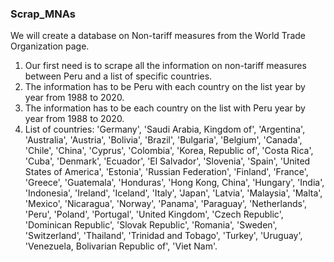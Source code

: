 ### Scrap_MNAs
 We will create a database on Non-tariff measures from the World Trade Organization page.
 1. Our first need is to scrape all the information on non-tariff measures between Peru and a list of specific countries.
 2. The information has to be Peru with each country on the list year by year from 1988 to 2020.
 3. The information has to be each country on the list with Peru year by year from 1988 to 2020.
 4. List of countries:
     'Germany', 'Saudi Arabia, Kingdom of', 'Argentina', 'Australia', 'Austria', 'Bolivia', 'Brazil', 'Bulgaria',
     'Belgium', 'Canada', 'Chile', 'China', 'Cyprus', 'Colombia', 'Korea, Republic of', 'Costa Rica',
     'Cuba', 'Denmark', 'Ecuador', 'El Salvador', 'Slovenia', 'Spain', 'United States of America', 'Estonia',
     'Russian Federation', 'Finland', 'France', 'Greece', 'Guatemala', 'Honduras', 'Hong Kong, China',
     'Hungary', 'India', 'Indonesia', 'Ireland', 'Iceland', 'Italy', 'Japan', 'Latvia',
     'Malaysia', 'Malta', 'Mexico', 'Nicaragua', 'Norway', 'Panama', 'Paraguay', 'Netherlands', 'Peru',
     'Poland', 'Portugal', 'United Kingdom', 'Czech Republic', 'Dominican Republic', 'Slovak Republic',
     'Romania', 'Sweden', 'Switzerland', 'Thailand', 'Trinidad and Tobago', 'Turkey', 'Uruguay',
     'Venezuela, Bolivarian Republic of', 'Viet Nam'.
